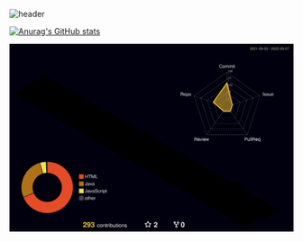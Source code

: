 ![header](https://capsule-render.vercel.app/api?type=waving&color=timeGradient&height=300&section=header&text=Welcome%20my%20github&fontSize=90&animation=scaleIn)



[![Anurag's GitHub stats](https://github-readme-stats.vercel.app/api?username=kkssbbb&theme=cobalt)](https://github.com/anuraghazra/github-readme-stats)

![](profile-3d-contrib/profile-night-rainbow.svg)
